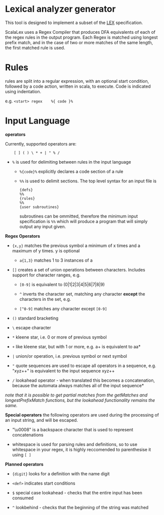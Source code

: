 # Lexical analyzer generator
This tool is designed to implement a subset of the [LEX](http://dinosaur.compilertools.net/lex/) specification.

ScalaLex uses a Regex Compiler that produces DFA equivalents of each of the regex rules in the output program. Each Regex is matched using longest prefix match, and in the case of two or more matches of the same length, the first matched rule is used.


# Rules
rules are split into a regular expression, with an optional start condition, followed by a code action, written in scala, to execute. Code is indicated using indentation.

e.g.
    ```<start> regex    %{ code }%``` 

# Input Language
**operators**

   Currently, supported operators are:
        
        [ ] ( ) \ * + | " % /


- ``%`` is used for delimiting between rules in the input language

    - ``%{code}%`` explicitly declares a code section of a rule

    - ``%%`` is used to delimit sections. The top level syntax for an input file is
        ```
        {defs}
        %%
        {rules}
        %%
        {user subroutines}
        ```
        subroutines can be ommitted, therefore the minimum input specification is
            ``%%``
        which will produce a program that will simply output any input given.

**Regex Operators**

- ``{x,y}`` matches the previous symbol a minimum of x times and a maximum of y times. y is optional

    - ``a{1,3}`` matches 1 to 3 instances of a

- ``[]`` creates a set of union operations between characters. Includes support for character ranges, e.g.
            
    - ``[0-9]`` is equivalent to (0|1|2|3|4|5|6|7|8|9)

    
    - ``^`` inverts the character set, matching any character **except** the characters in the set, e.g.
    - ``[^0-9]`` matches any character except ``[0-9]``
        
- ``()`` standard bracketing
        
- ``\``  escape character
        
- ``*``  kleene star, i.e. 0 or more of previous symbol
        
- ``+``  like kleene star, but with 1 or more, e.g. a+ is equivalent to aa*
        
- ``|``  union/or operation, i.e. previous symbol or next symbol

- ``"``  quote sequences are used to escape all operators in a sequence, e.g. "xyz++" is equivalent to the input sequence xyz++

- ``/`` lookahead operator - when translated this becomes a concatenation, because the automata always matches all of the input sequence*

*note that it is possible to get partial matches from the getMatches and longestPrefixMatch functions, but the lookahead functionality remains the same.*

**Special operators**
the following operators are used during the processing of an input string, and will be escaped.

- "\u0008" is a backspace character that is used to represent concatenations

- whitespace is used for parsing rules and definitions, so to use whitespace in your regex, it is highly reccomended to parenthesise it using ``[ ]``

**Planned operators** 
- ``{digit}`` looks for a definition with the name digit
- ``<def>`` indicates start conditions

- ``$`` special case lookahead - checks that the entire input has been consumed

- ``^`` lookbehind - checks that the beginning of the string was matched